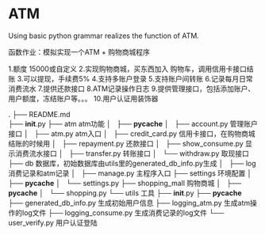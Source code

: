 # ATM
Using basic python grammar realizes the function of ATM.

函数作业：模拟实现一个ATM + 购物商城程序

1.额度 15000或自定义
2.实现购物商城，买东西加入 购物车，调用信用卡接口结账
3.可以提现，手续费5%
4.支持多账户登录
5.支持账户间转账
6.记录每月日常消费流水
7.提供还款接口
8.ATM记录操作日志
9.提供管理接口，包括添加账户、用户额度，冻结账户等。。。
10.用户认证用装饰器

.
├── README.md  
├── __init__.py
├── atm  atm功能
│   ├── __pycache__
│   ├── account.py  管理账户接口
│   ├── atm.py    atm入口
│   ├── credit_card.py   信用卡接口，在购物商城结账的时候用
│   ├── repayment.py    还款接口
│   ├── show_consume.py  显示消费流水接口
│   ├── transfer.py   转账接口
│   └── withdraw.py   取现接口
├── db   数据库，初始数据库由utils里的generated_db_info.py生成
│   
├── log 消费记录和atm记录
│   
├── manage.py 主程序入口
├── settings  环境配置
│   ├── __pycache__
│   └── settings.py
├── shopping_mall  购物商城
│   ├── __pycache__
│   └── shopping.py
└── utils  工具
    ├── __init__.py
    ├── __pycache__
    ├── generated_db_info.py  生成初始用户信息
    ├── logging_atm.py   生成atm操作的log文件
    ├── logging_consume.py  生成消费记录的log文件
    └── user_verify.py   用户认证登陆